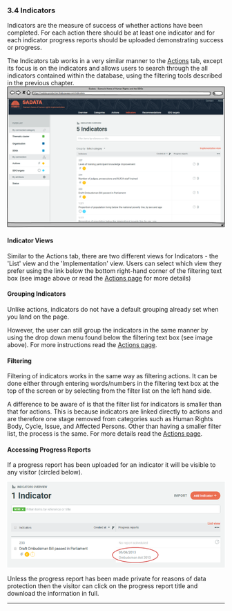 ### 3.4 Indicators

Indicators are the measure of success of whether actions have been completed. For each action there should be at least one indicator and for each indicator progress reports should be uploaded demonstrating success or progress. 

The Indicators tab works in a very similar manner to the [Actions](../visitors/actions.md) tab, except its focus is on the indicators and allows users to search through the all indicators contained within the database, using the filtering tools described in the previous chapter. ![](../assets/Indicators.png)

#### Indicator Views

Similar to the Actions tab, there are two different views for Indicators - the 'List' view and the 'Implementation' view. Users can select which view they prefer using the link below the bottom right-hand corner of the filtering text box \(see image above or read the [Actions page](../visitors/actions.md) for more details\)

#### Grouping Indicators

Unlike actions, indicators do not have a default grouping already set when you land on the page.

However, the user can still group the indicators in the same manner by using the drop down menu found below the filtering text box \(see image above\). For more instructions read the [Actions page](../visitors/actions.md).

#### Filtering

Filtering of indicators works in the same way as filtering actions. It can be done either through entering words/numbers in the filtering text box at the top of the screen or by selecting from the filter list on the left hand side.

A difference to be aware of is that the filter list for indicators is smaller than that for actions. This is because indicators are linked directly to actions and are therefore one stage removed from categories such as Human Rights Body, Cycle, Issue, and Affected Persons. Other than having a smaller filter list, the process is the same. For more details read the [Actions page](../visitors/actions.md).

#### Accessing Progress Reports

If a progress report has been uploaded for an indicator it will be visible to any visitor \(circled below\). 

![](../assets/Progress_Report.png)

Unless the progress report has been made private for reasons of data protection then the visitor can click on the progress report title and download the information in full. 

---



